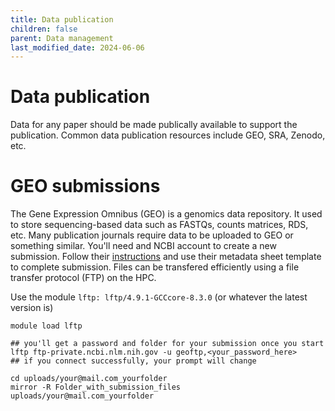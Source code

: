 ```yaml
---
title: Data publication
children: false
parent: Data management
last_modified_date: 2024-06-06
---
```


# Data publication

Data for any paper should be made publically available to support the publication. Common data publication resources include GEO, SRA, Zenodo, etc. 

# GEO submissions

The Gene Expression Omnibus (GEO) is a genomics data repository. It used to store sequencing-based data such as FASTQs, counts matrices, RDS, etc. Many publication journals require data to be uploaded to GEO or something similar. You'll need and NCBI account to create a new submission. Follow their [instructions](https://www.ncbi.nlm.nih.gov/geo/info/submissionftp.html) and use their metadata sheet template to complete submission. Files can be transfered efficiently using a file transfer protocol (FTP) on the HPC. 

Use the module `lftp: lftp/4.9.1-GCCcore-8.3.0` (or whatever the latest version is)

```
module load lftp

## you'll get a password and folder for your submission once you start
lftp ftp-private.ncbi.nlm.nih.gov -u geoftp,<your_password_here>
## if you connect successfully, your prompt will change

cd uploads/your@mail.com_yourfolder
mirror -R Folder_with_submission_files uploads/your@mail.com_yourfolder
```